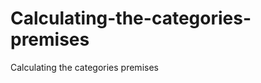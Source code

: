 Calculating-the-categories-premises
===================================

Calculating the categories premises
